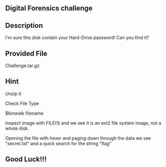 
## Digital Forensics challenge

## Description

I'm sure this disk contain your Hard-Drive password! Can you find it?

## Provided File

Challenge.tar.gz

## Hint

Unzip it

Check File Type

$binwalk filename

Inspect image with FILE(1) and we see it is an ext2 file system image,
not a whole disk.

Opening the file with hexer and paging down through the data we see
"secret.txt" and a quick search for the string "flag"


## Good Luck!!!
